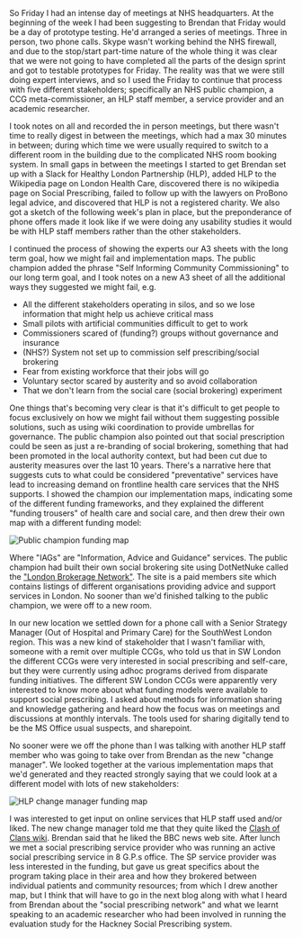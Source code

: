 So Friday I had an intense day of meetings at NHS headquarters.  At the beginning of the week I had been suggesting to Brendan that Friday would be a day of prototype testing.  He'd arranged a series of meetings.  Three in person, two phone calls.  Skype wasn't working behind the NHS firewall, and due to the stop/start part-time nature of the whole thing it was clear that we were not going to have completed all the parts of the design sprint and got to testable prototypes for Friday.  The reality was that we were still doing expert interviews, and so I used the Friday to continue that process with five different stakeholders; specifically an NHS public champion, a CCG meta-commissioner, an HLP staff member, a service provider and an academic researcher.

I took notes on all and recorded the in person meetings, but there wasn't time to really digest in between the meetings, which had a max 30 minutes in between; during which time we were usually required to switch to a different room in the building due to the complicated NHS room booking system.  In small gaps in between the meetings I started to get Brendan set up with a Slack for Healthy London Partnership (HLP), added HLP to the Wikipedia page on London Health Care, discovered there is no wikipedia page on Social Prescribing, failed to follow up with the lawyers on ProBono legal advice, and discovered that HLP is not a registered charity.  We also got a sketch of the following week's plan in place, but the preponderance of phone offers made it look like if we were doing any usability studies it would be with HLP staff members rather than the other stakeholders.

I continued the process of showing the experts our A3 sheets with the long term goal, how we might fail and implementation maps.  The public champion added the phrase "Self Informing Community Commissioning" to our long term goal, and I took notes on a new A3 sheet of all the additional ways they suggested we might fail, e.g.

* All the different stakeholders operating in silos, and so we lose information that might help us achieve critical mass
* Small pilots with artificial communities difficult to get to work
* Commissioners scared of (funding?) groups without governance and insurance
* (NHS?) System not set up to commission self prescribing/social brokering
* Fear from existing workforce that their jobs will go
* Voluntary sector scared by austerity and so avoid collaboration
* That we don't learn from the social care (social brokering) experiment

One things that's becoming very clear is that it's difficult to get people to focus exclusively on how we might fail without them suggesting possible solutions, such as using wiki coordination to provide umbrellas for governance.  The public champion also pointed out that social prescription could be seen as just a re-branding of social brokering, something that had been promoted in the local authority context, but had been cut due to austerity measures over the last 10 years.  There's a narrative here that suggests cuts to what could be considered "preventative" services have lead to increasing demand on frontline health care services that the NHS supports.  I showed the champion our implementation maps, indicating some of the different funding frameworks, and they explained the different "funding trousers" of health care and social care, and then drew their own map with a different funding model:

![Public champion funding map](https://www.dropbox.com/s/8nq3xdyv9027kaw/PublicChampion-map.JPG?dl=1)

Where "IAGs" are "Information, Advice and Guidance" services.  The public champion had built their own social brokering site using DotNetNuke called the ["London Brokerage Network"](http://www.londonbrokeragenetwork.com/).  The site is a paid members site which contains listings of different organisations providing advice and support services in London.  No sooner than we'd finished talking to the public champion, we were off to a new room.

In our new location we settled down for a phone call with a Senior Strategy Manager (Out of Hospital and Primary Care) for the SouthWest London region.  This was a new kind of stakeholder that I wasn't familiar with, someone with a remit over multiple CCGs, who told us that in SW London the different CCGs were very interested in social prescribing and self-care, but they were currently using adhoc programs derived from disparate funding initiatives.  The different SW London CCGs were apparently very interested to know more about what funding models were available to support social prescribing.  I asked about methods for information sharing and knowledge gathering and heard how the focus was on meetings and discussions at monthly intervals.  The tools used for sharing digitally tend to be the MS Office usual suspects, and sharepoint.

No sooner were we off the phone than I was talking with another HLP staff member who was going to take over from Brendan as the new "change manager".  We looked together at the various implementation maps that we'd generated and they reacted strongly saying that we could look at a different model with lots of new stakeholders:

![HLP change manager funding map](https://www.dropbox.com/s/167lb2jnu59vbig/HLP-change-manager-map.JPG?dl=1)

I was interested to get input on online services that HLP staff used and/or liked.  The new change manager told me that they quite liked the [Clash of Clans wiki](http://clashofclans.wikia.com/wiki/Clash_of_Clans_Wiki).  Brendan said that he liked the BBC news web site.  After lunch we met a social prescribing service provider who was running an active social prescribing service in 8 G.P.s office.  The SP service provider was less interested in the funding, but gave us great specifics about the program taking place in their area and how they brokered between individual patients and community resources; from which I drew another map, but I think that will have to go in the next blog along with what I heard from Brendan about the "social prescribing network" and what we learnt speaking to an academic researcher who had been involved in running the evaluation study for the Hackney Social Prescribing system.  


